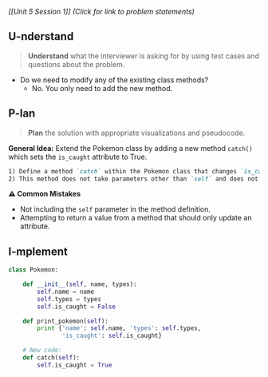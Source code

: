 *[[Unit 5 Session 1]] (Click for link to problem statements)*

## U-nderstand
 
> **Understand** what the interviewer is asking for by using test cases and questions about the problem.

- Do we need to modify any of the existing class methods?
  - No.  You only need to add the new method.

## P-lan

> **Plan** the solution with appropriate visualizations and pseudocode.

**General Idea:** Extend the Pokemon class by adding a new method `catch()` which sets the `is_caught` attribute to True.

```markdown
1) Define a method `catch` within the Pokemon class that changes `is_caught` to True.
2) This method does not take parameters other than `self` and does not return any value.
```

**⚠️ Common Mistakes**

- Not including the `self` parameter in the method definition.
- Attempting to return a value from a method that should only update an attribute.

## I-mplement

```python
class Pokemon:

    def __init__(self, name, types):
        self.name = name
        self.types = types
        self.is_caught = False

    def print_pokemon(self):
        print {'name': self.name, 'types': self.types,
               'is_caught': self.is_caught}

    # New code:
    def catch(self):
        self.is_caught = True
```
